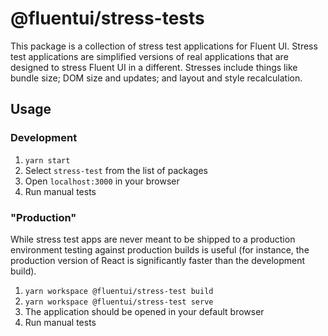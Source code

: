 # @fluentui/stress-tests

This package is a collection of stress test applications for Fluent UI. Stress test applications are simplified versions
of real applications that are designed to stress Fluent UI in a different. Stresses include things like bundle size;
DOM size and updates; and layout and style recalculation.

## Usage

### Development

1. `yarn start`
2. Select `stress-test` from the list of packages
3. Open `localhost:3000` in your browser
4. Run manual tests

### "Production"

While stress test apps are never meant to be shipped to a production environment testing against production builds is
useful (for instance, the production version of React is significantly faster than the development build).

1. `yarn workspace @fluentui/stress-test build`
2. `yarn workspace @fluentui/stress-test serve`
3. The application should be opened in your default browser
4. Run manual tests
